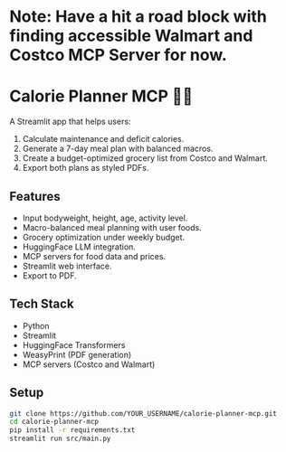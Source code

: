# Note: Have a hit a road block with finding accessible Walmart and Costco MCP Server for now.
# Calorie Planner MCP 🥗💪

A Streamlit app that helps users:
1. Calculate maintenance and deficit calories.
2. Generate a 7-day meal plan with balanced macros.
3. Create a budget-optimized grocery list from Costco and Walmart.
4. Export both plans as styled PDFs.

## Features
- Input bodyweight, height, age, activity level.
- Macro-balanced meal planning with user foods.
- Grocery optimization under weekly budget.
- HuggingFace LLM integration.
- MCP servers for food data and prices.
- Streamlit web interface.
- Export to PDF.

## Tech Stack
- Python
- Streamlit
- HuggingFace Transformers
- WeasyPrint (PDF generation)
- MCP servers (Costco and Walmart)

## Setup
```bash
git clone https://github.com/YOUR_USERNAME/calorie-planner-mcp.git
cd calorie-planner-mcp
pip install -r requirements.txt
streamlit run src/main.py
